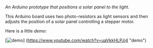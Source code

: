 *An Arduino prototype that positions a solar panel to the light.*

This Arduino board uses two photo-resistors as light sensors and then adjusts the position of a solar panel controlling a stepper motor.

Here is a little *demo*:

[![demo](https://img.youtube.com/vi/uaVkkHLPJj4/0.jpg)]
(https://www.youtube.com/watch?v=uaVkkHLPJj4 "demo")
